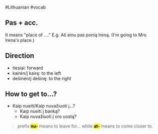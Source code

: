 #Lithuanian #vocab 

## Pas + acc.

It means "place of ...." E.g. Aš einu pas ponią Ireną. (I'm going to Mrs. Irena's place.)

## Direction

- tiesiai: forward
- kairėn/į kairę: to the left
- dešinėn/į dešinę: to the right

## How to get to...?

- Kaip nueiti/Kaip nuvažiuoti į...?
	- Kaip nueiti į banką?
	- Kaip nuvažiuoti į oro uostą?
> prefix __<mark class="hltr-green">nu-</mark>__ means to leave for... while __<mark class="hltr-green">at-</mark>__ means to come closer to.
